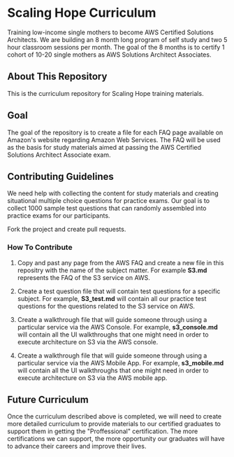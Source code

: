 # Scaling Hope Curriculum
Training low-income single mothers to become AWS Certified Solutions Architects. We are building an 8 month long program of self study and two 5 hour classroom sessions per month. The goal of the 8 months is to certify 1 cohort of 10-20 single mothers as AWS Solutions Architect Associates. 

## About This Repository
This is the curriculum repository for Scaling Hope training materials. 

## Goal
The goal of the repository is to create a file for each FAQ page available on Amazon's website regarding Amazon Web Services. The FAQ will be used as the basis for study materials aimed at passing the AWS Certified Solutions Architect Associate exam. 

## Contributing Guidelines
We need help with collecting the content for study materials and creating situational multiple choice questions for practice exams. Our goal is to collect 1000 sample test questions that can randomly assembled into practice exams for our participants.

Fork the project and create pull requests.

### How To Contribute
1. Copy and past any page from the AWS FAQ and create a new file in this repositry with the name of the subject matter. For example **S3.md** represents the FAQ of the S3 service on AWS. 

2. Create a test question file that will contain test questions for a specific subject. For example, **S3_test.md** will contain all our practice test questions for the questions related to the S3 service on AWS.

3. Create a walkthrough file that will guide someone through using a particular service via the AWS Console. For example, **s3_console.md** will contain all the UI walkthroughs that one might need in order to execute architecture on S3 via the AWS console.

4. Create a walkthrough file that will guide someone through using a particular service via the AWS Mobile App. For example, **s3_mobile.md** will contain all the UI walkthroughs that one might need in order to execute architecture on S3 via the AWS mobile app.

## Future Curriculum
Once the curriculum described above is completed, we will need to create more detailed curriculum to provide materials to our certified graduates to support them in getting the "Proffessional" certification. The more certifications we can support, the more opportunity our graduates will have to advance their careers and improve their lives.
